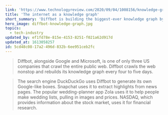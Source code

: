 ```yaml
---
link: 'https://www.technologyreview.com/2020/09/04/1008156/knowledge-graph-ai-reads-web-machine-learning-natural-language-processing/'
title: 'The internet as a knowledge graph'
short_summary: 'Diffbot is building the biggest-ever knowledge graph by applying image recognition and natural-language processing to billions of web pages.'
hero_image: diffbot-knowledge-graph.jpg
topics:
  - tech-industry
updated_by: ef1fd78e-815e-4153-8251-f021a62d917d
updated_at: 1613058257
id: 5cd48c08-17a2-496d-832b-6ee951ceb2fc
---
```

> Diffbot, alongside Google and Microsoft, is one of only three US companies that crawl the entire public web. Diffbot crawls the web nonstop and rebuilds its knowledge graph every four to five days.

> The search engine DuckDuckGo uses Diffbot to generate its own Google-like boxes. Snapchat uses it to extract highlights from news pages. The popular wedding-planner app Zola uses it to help people make wedding lists, pulling in images and prices. NASDAQ, which provides information about the stock market, uses it for financial research.